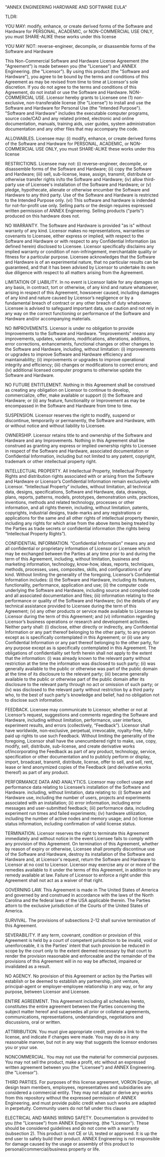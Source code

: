 "ANNEX ENGINEERING HARDWARE AND SOFTWARE EULA"

TLDR: 

YOU MAY: modify, enhance, or create derived forms of the Software and Hardware for PERSONAL, ACADEMIC, or NON-COMMERCIAL USE ONLY, you must SHARE-ALIKE these works under this license

YOU MAY NOT: reverse-engineer, decompile, or disassemble forms of the Software and Hardware

This Non-Commercial Software and Hardware License Agreement (the "Agreement") is made between you (the "Licensee") and ANNEX Engineering. (the "Licensor"). By using this product (the "Software and Hardware"), you agree to be bound by the terms and conditions of this Agreement as may be revised from time to time at Licensor's sole discretion. If you do not agree to the terms and conditions of this Agreement, do not install or use the Software and Hardware.
NON-COMMERCIAL USE. Licensor hereby grants to Licensee one (1) non-exclusive, non-transferable license (the "License") to install and use the Software and Hardware for Personal Use (the "Intended Purpose").
"Software and Hardware" includes the executable computer programs, source code/CAD and any related printed, electronic and online documentation, manuals, training aids, user guides, system administration documentation and any other files that may accompany the code.

ALLOWABLES. Licensee may: (i) modify, enhance, or create derived forms of the Software and Hardware for PERSONAL, ACADEMIC, or NON-COMMERCIAL USE ONLY, you must SHARE-ALIKE these works under this license

RESTRICTIONS. Licensee may not: (i) reverse-engineer, decompile, or disassemble forms of the Software and Hardware; (ii) copy the Software and Hardware; (iii) sell, sub-license, lease, assign, transmit, distribute or otherwise transfer rights in/to the Software and Hardware; (iv) allow third-party use of Licensee's installation of the Software and Hardware; or (v) pledge, hypothecate, alienate or otherwise encumber the Software and Hardware to any third party. Use of the Software and Hardware is restricted to the Intended Purpose only. (vi) This software and hardware is indended for not-for-profit use only. Selling parts or the design requires expressed written permission of ANNEX Engineering. Selling products ("parts") produced on this hardware does not.

NO WARRANTY. The Software and Hardware is provided "as is" without warranty of any kind. Licensor makes no representations, warranties or covenants to Licensee, either express or implied, with respect to the Software and Hardware or with respect to any Confidential Information (as defined herein) disclosed to Licensee. Licensor specifically disclaims any implied warranty or condition of non-infringement, merchantable quality or fitness for a particular purpose. Licensee acknowledges that the Software and Hardware is of an experimental nature, that no particular results can be guaranteed, and that it has been advised by Licensor to undertake its own due diligence with respect to all matters arising from the Agreement.

LIMITATION OF LIABILITY. In no event is Licensor liable for any damages on any basis, in contract, tort or otherwise, of any kind and nature whatsoever, arising in respect of this Agreement, howsoever caused, including damages of any kind and nature caused by Licensor’s negligence or by a fundamental breach of contract or any other breach of duty whatsoever. Licensee is advised to safeguard important data, use caution and not rely in any way on the correct functioning or performance of the Software and Hardware and/or accompanying materials.

NO IMPROVEMENTS. Licensor is under no obligation to provide Improvements to the Software and Hardware. "Improvements" means any improvements, updates, variations, modifications, alterations, additions, error corrections, enhancements, functional changes or other changes to the Software and Hardware, including, without limitation: (i) improvements or upgrades to improve Software and Hardware efficiency and maintainability; (ii) improvements or upgrades to improve operational integrity and efficiency; (iii) changes or modifications to correct errors; and (iv) additional licensed computer programs to otherwise update the Software and Hardware.

NO FUTURE ENTITLEMENT. Nothing in this Agreement shall be construed as creating any obligation on Licensor to continue to develop, commercialize, offer, make available or support (i) the Software and Hardware; or (ii) any feature, functionality or Improvement as may be encompassed in the Software and Hardware from time to time.

SUSPENSION. Licensor reserves the right to modify, suspend or discontinue, temporarily or permanently, the Software and Hardware, with or without notice and without liability to Licensee.

OWNERSHIP. Licensor retains title to and ownership of the Software and Hardware and any Improvements. Nothing in this Agreement shall be construed as granting any express or implied ownership rights to Licensee in respect of the Software and Hardware, associated documentation or Confidential Information, including but not limited to any patent, copyright, trademark or other intellectual property right.

INTELLECTUAL PROPERTY. All Intellectual Property, Intellectual Property Rights and distribution rights associated with or arising from the Software and Hardware or Licensor’s Confidential Information remain exclusively with Licensor. “Intellectual Property” includes, without limitation, all technical data, designs, specifications, Software and Hardware, data, drawings, plans, reports, patterns, models, prototypes, demonstration units, practices, inventions, methods and related technology, processes or other information, and all rights therein, including, without limitation, patents, copyrights, industrial designs, trade-marks and any registrations or applications for the same and all other rights of intellectual property therein, including any rights for which arise from the above items being treated by the Parties as trade secrets or confidential information (the rights being “Intellectual Property Rights”).

CONFIDENTIAL INFORMATION. “Confidential Information” means any and all confidential or proprietary information of Licensor or Licensee which may be exchanged between the Parties at any time prior to and during the term of this Agreement, including, without limitation, business and marketing information, technology, know-how, ideas, reports, techniques, methods, processes, uses, composites, skills, and configurations of any kind. Without limiting the generality of the foregoing, Licensor’s Confidential Information includes: (i) the Software and Hardware, including its features, functionality, performance, application and use; (ii) the computer code underlying the Software and Hardware, including source and compiled code and all associated documentation and files; (iii) information relating to the performance or quality of the Software and Hardware; (iv) the details of any technical assistance provided to Licensee during the term of this Agreement; (v) any other products or service made available to Licensee by Licensor during the term of this Agreement; and (vi) information regarding Licensor’s business operations or research and development activities. 
Neither party shall: (i) disclose, either directly or indirectly, any Confidential Information or any part thereof belonging to the other party, to any person except as is specifically contemplated in this Agreement; or (ii) use any Confidential Information or any part thereof belonging to the other party, for any purpose except as is specifically contemplated in this Agreement. The obligations of confidentiality set forth herein shall not apply to the extent that the information: (i) was already known to the relevant party without restriction at the time the information was disclosed to such party; (ii) was generally available to the public or otherwise was part of the public domain at the time of its disclosure to the relevant party; (iii) became generally available to the public or otherwise part of the public domain after its disclosure to the relevant party through no act or omission of such party; or (iv) was disclosed to the relevant party without restriction by a third party who, to the best of such party's knowledge and belief, had no obligation not to disclose such information.

FEEDBACK. Licensee may communicate to Licensor, whether or not at Licensor’s request, suggestions and comments regarding the Software and Hardware, including without limitation, performance, user interface, experiment results, and errors (collectively, “Feedback”). Licensor shall have worldwide, non-exclusive, perpetual, irrevocable, royalty-free, fully-paid up rights to use such Feedback. Without limiting the generality of the foregoing, Licensor shall have the unencumbered right to make, use, copy, modify, sell, distribute, sub-license, and create derivative works of/incorporating the Feedback as part of any product, technology, service, specification or other documentation and to publicly perform or display, import, broadcast, transmit, distribute, license, offer to sell, and sell, rent, lease or lend anonymized copies of the Feedback (and derivative works thereof) as part of any product.

PERFORMANCE DATA AND ANALYTICS. Licensor may collect usage and performance data relating to Licensee’s installation of the Software and Hardware. including, without limitation, data relating to: (i) Software and Hardware use, including the number of users, projects and experiments associated with an installation; (ii) error information, including error messages and user-submitted feedback; (iii) performance data, including experiment run times and failed experiments; (iv) hardware utilization, including the number of active nodes and memory usage; and (v) license status information, including confirmation of valid license status.

TERMINATION. Licensor reserves the right to terminate this Agreement immediately and without notice in the event Licensee fails to comply with any provision of this Agreement. On termination of this Agreement, whether by reason of expiry or otherwise, Licensee shall promptly discontinue use of the Software and Hardware, destroy its installation of the Software and Hardware and, at Licensor's request, return the Software and Hardware to Licensor at no cost to Licensor. Licensor may exercise any or or more of the remedies available to it under the terms of this Agreement, in addition to any remedy available at law. Failure of Licensor to enforce a right under this Agreement shall not act as a waiver of that right.

GOVERNING LAW. This Agreement is made in The United States of America and governed by and construed in accordance with the laws of the North Carolina and the federal laws of the USA applicable therein. The Parties attorn to the exclusive jurisdiction of the Courts of the United States of America.

SURVIVAL. The provisions of subsections 2-12 shall survive termination of this Agreement.

SEVERABILITY. If any term, covenant, condition or provision of this Agreement is held by a court of competent jurisdiction to be invalid, void or unenforceable, it is the Parties' intent that such provision be reduced in scope by the court only to the extent deemed necessary by that court to render the provision reasonable and enforceable and the remainder of the provisions of this Agreement will in no way be affected, impaired or invalidated as a result.

NO AGENCY. No provision of this Agreement or action by the Parties will establish or be deemed to establish any partnership, joint venture, principal-agent or employer-employee relationship in any way, or for any purpose, between Licensor and Licensee.

ENTIRE AGREEMENT. This Agreement including all schedules hereto, constitutes the entire agreement between the Parties concerning the subject matter hereof and supersedes all prior or collateral agreements, communications, representations, understandings, negotiations and discussions, oral or written.

ATTRRIBUTION. You must give appropriate credit, provide a link to the license, and indicate if changes were made. You may do so in any reasonable manner, but not in any way that suggests the licensor endorses you or your use.

NONCOMMERCIAL. You may not use the material for commercial purposes. You may not sell the product, make a profit, etc without an expressed written agreement between you (the "Licensee") and ANNEX Engineering. (the "Licensor").

THIRD PARTIES. For purposes of this license agreement, VORON Design, all design team members, employees, representatives and subsidiaries are considered a commercial entity. They may not adapt or derive any works from this repository without the expressed permission of ANNEX Engineering, and must provide public credit when such works are adapted in perpetuity. Community users do not fall under this clause

ELECTRICAL AND MAINS WIRING SAFETY. Documentation is provided to you (the "Licensee") from ANNEX Engineering. (the "Licensor"). These should be considered guidelines and do not come with a warranty (subsection 2). This product is not CE or UL tested or approved. It is up the end user to safely build their product. ANNEX Engineering is not responsible for damage caused by the usage or assembly of this product to personal/commercial/business property or life.
